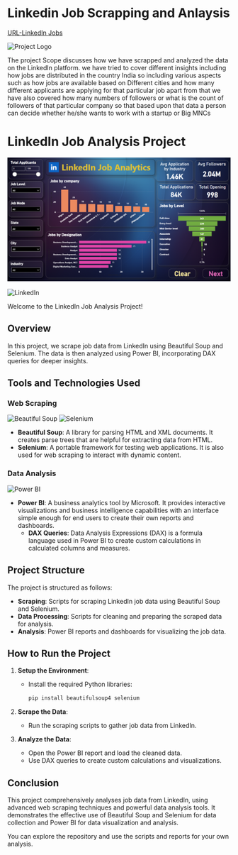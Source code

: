 
# Linkedin Job Scrapping and Anlaysis

[URL-LinkedIn Jobs](https://www.linkedin.com/jobs/collections/)

![Project Logo](https://drive.google.com/uc?export=view&id=1c5_lh7amJHCu7X0BItFOsDtylv89lYMH)


The project Scope discusses how we have scrapped and analyzed the data on the LinkedIn platform. we have tried to cover different insights including how jobs are distributed in the country India so including various aspects such as how jobs are available based on Different cities and how many different applicants are applying for that particular job apart from that we have also covered how many numbers of followers or what is the count of followers of that particular company so that based upon that data a person can decide whether he/she wants to work with a startup or  Big MNCs


# LinkedIn Job Analysis Project
![Dashboard Image](Project_images/Main.png)


<img src="https://upload.wikimedia.org/wikipedia/commons/c/ca/LinkedIn_logo_initials.png" alt="LinkedIn" width="100"/>

Welcome to the LinkedIn Job Analysis Project!

## Overview

In this project, we scrape job data from LinkedIn using Beautiful Soup and Selenium. The data is then analyzed using Power BI, incorporating DAX queries for deeper insights.

## Tools and Technologies Used

### Web Scraping

<img src="https://www.crummy.com/software/BeautifulSoup/bs4/doc/_static/Logo2.png" alt="Beautiful Soup" width="100"/>
<img src="https://upload.wikimedia.org/wikipedia/commons/d/d5/Selenium_Logo.png" alt="Selenium" width="100"/>

- **Beautiful Soup**: A library for parsing HTML and XML documents. It creates parse trees that are helpful for extracting data from HTML.
- **Selenium**: A portable framework for testing web applications. It is also used for web scraping to interact with dynamic content.

### Data Analysis

<img src="https://upload.wikimedia.org/wikipedia/commons/c/cf/New_Power_BI_Logo.svg" alt="Power BI" width="100"/>

- **Power BI**: A business analytics tool by Microsoft. It provides interactive visualizations and business intelligence capabilities with an interface simple enough for end users to create their own reports and dashboards.
  - **DAX Queries**: Data Analysis Expressions (DAX) is a formula language used in Power BI to create custom calculations in calculated columns and measures.

## Project Structure

The project is structured as follows:

- **Scraping**: Scripts for scraping LinkedIn job data using Beautiful Soup and Selenium.
- **Data Processing**: Scripts for cleaning and preparing the scraped data for analysis.
- **Analysis**: Power BI reports and dashboards for visualizing the job data.

## How to Run the Project

1. **Setup the Environment**:
   - Install the required Python libraries:
     ```bash
     pip install beautifulsoup4 selenium
     ```

2. **Scrape the Data**:
   - Run the scraping scripts to gather job data from LinkedIn.

3. **Analyze the Data**:
   - Open the Power BI report and load the cleaned data.
   - Use DAX queries to create custom calculations and visualizations.

## Conclusion

This project comprehensively analyses job data from LinkedIn, using advanced web scraping techniques and powerful data analysis tools. It demonstrates the effective use of Beautiful Soup and Selenium for data collection and Power BI for data visualization and analysis.

You can explore the repository and use the scripts and reports for your own analysis.


